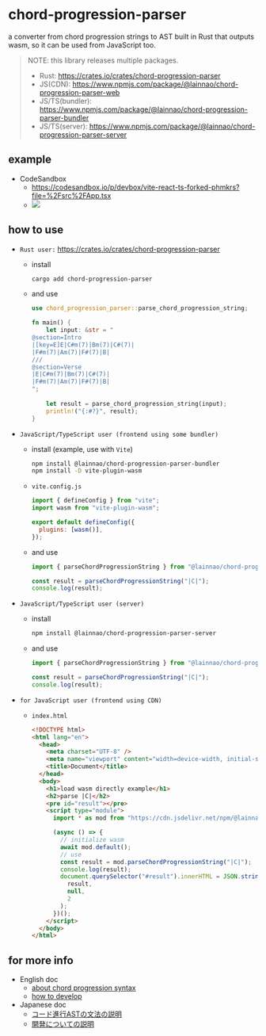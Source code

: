 # chord-progression-parser

a converter from chord progression strings to AST built in Rust that outputs wasm, so it can be used from JavaScript too.

> NOTE: this library releases multiple packages.
>
> - Rust: <https://crates.io/crates/chord-progression-parser>
> - JS(CDN): <https://www.npmjs.com/package/@lainnao/chord-progression-parser-web>
> - JS/TS(bundler): <https://www.npmjs.com/package/@lainnao/chord-progression-parser-bundler>
> - JS/TS(server): <https://www.npmjs.com/package/@lainnao/chord-progression-parser-server>

## example

- CodeSandbox
  - <https://codesandbox.io/p/devbox/vite-react-ts-forked-phmkrs?file=%2Fsrc%2FApp.tsx>
  - <img src="https://i.imgur.com/l8DZfvN.png" />

## how to use

- `Rust user:` <https://crates.io/crates/chord-progression-parser>
  - install

    ```sh
    cargo add chord-progression-parser
    ```

  - and use

    ```rust
    use chord_progression_parser::parse_chord_progression_string;

    fn main() {
        let input: &str = "
    @section=Intro
    |[key=E]E|C#m(7)|Bm(7)|C#(7)|
    |F#m(7)|Am(7)|F#(7)|B|
    ///
    @section=Verse
    |E|C#m(7)|Bm(7)|C#(7)|
    |F#m(7)|Am(7)|F#(7)|B|
    ";
        
        let result = parse_chord_progression_string(input);
        println!("{:#?}", result);
    }
    ```

- `JavaScript/TypeScript user (frontend using some bundler)`
  - install (example, use with `Vite`)

    ```sh
    npm install @lainnao/chord-progression-parser-bundler
    npm install -D vite-plugin-wasm
    ```

  - `vite.config.js`

      ```js
      import { defineConfig } from "vite";
      import wasm from "vite-plugin-wasm";

      export default defineConfig({
        plugins: [wasm()],
      });
      ```

  - and use

    ```typescript
    import { parseChordProgressionString } from "@lainnao/chord-progression-parser-bundler/chord_progression_parser";

    const result = parseChordProgressionString("|C|");
    console.log(result);
    ```

- `JavaScript/TypeScript user (server)`
  - install

    ```sh
    npm install @lainnao/chord-progression-parser-server
    ```

  - and use

    ```typescript
    import { parseChordProgressionString } from "@lainnao/chord-progression-parser-server/chord_progression_parser";

    const result = parseChordProgressionString("|C|");
    console.log(result);
    ```

- `for JavaScript user (frontend using CDN)`
  - `index.html`

    ```html
    <!DOCTYPE html>
    <html lang="en">
      <head>
        <meta charset="UTF-8" />
        <meta name="viewport" content="width=device-width, initial-scale=1.0" />
        <title>Document</title>
      </head>
      <body>
        <h1>load wasm directly example</h1>
        <h2>parse |C|</h2>
        <pre id="result"></pre>
        <script type="module">
          import * as mod from "https://cdn.jsdelivr.net/npm/@lainnao/chord-progression-parser-web@0.1.12/chord_progression_parser.js";

          (async () => {
            // initialize wasm
            await mod.default();
            // use
            const result = mod.parseChordProgressionString("|C|");
            console.log(result);
            document.querySelector("#result").innerHTML = JSON.stringify(
              result,
              null,
              2
            );
          })();
        </script>
      </body>
    </html>
    ```

## for more info

- English doc
  - [about chord progression syntax](./_docs/en/about-chord-progression-syntax.md)
  - [how to develop](./_docs/en/how-to-develop.md)
- Japanese doc
  - [コード進行ASTの文法の説明](./_docs/ja/about-chord-progression-syntax.md)
  - [開発についての説明](./_docs/ja/how-to-develop.md)

